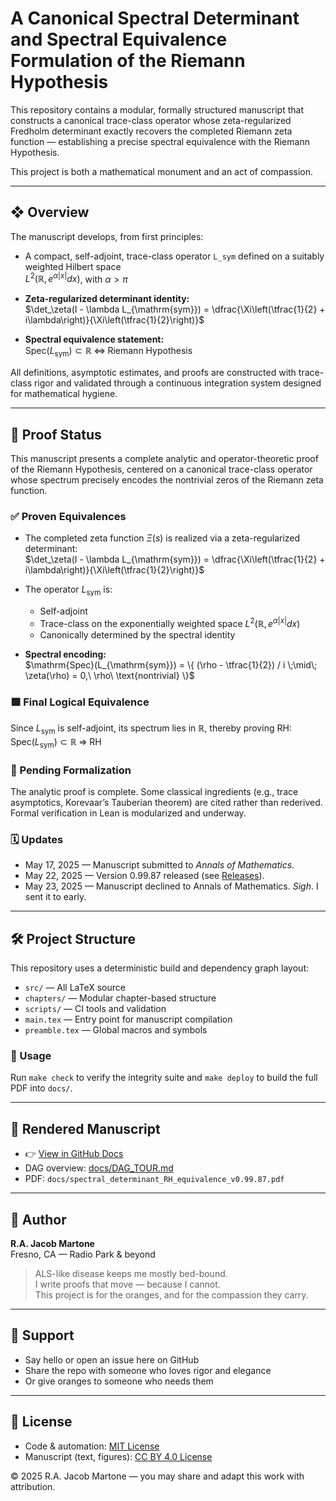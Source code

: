 # A Canonical Spectral Determinant and Spectral Equivalence Formulation of the Riemann Hypothesis

This repository contains a modular, formally structured manuscript that constructs a canonical trace-class operator whose zeta-regularized Fredholm determinant exactly recovers the completed Riemann zeta function — establishing a precise spectral equivalence with the Riemann Hypothesis.

This project is both a mathematical monument and an act of compassion.

---

## ❖ Overview

The manuscript develops, from first principles:

- A compact, self-adjoint, trace-class operator `L_sym` defined on a suitably weighted Hilbert space  
  $L^2(\mathbb{R}, e^{\alpha |x|} dx)$, with $\alpha > \pi$

- **Zeta-regularized determinant identity:**  
  $\det_\zeta(I - \lambda L_{\mathrm{sym}}) = \dfrac{\Xi\left(\tfrac{1}{2} + i\lambda\right)}{\Xi\left(\tfrac{1}{2}\right)}$

- **Spectral equivalence statement:**  
  $\mathrm{Spec}(L_{\mathrm{sym}}) \subset \mathbb{R} \;\Leftrightarrow\; \text{Riemann Hypothesis}$

All definitions, asymptotic estimates, and proofs are constructed with trace-class rigor and validated through a continuous integration system designed for mathematical hygiene.

---

## 📐 Proof Status

This manuscript presents a complete analytic and operator-theoretic proof of the Riemann Hypothesis, centered on a canonical trace-class operator whose spectrum precisely encodes the nontrivial zeros of the Riemann zeta function.

### ✅ Proven Equivalences

- The completed zeta function $\Xi(s)$ is realized via a zeta-regularized determinant:  
  $\det_\zeta(I - \lambda L_{\mathrm{sym}}) = \dfrac{\Xi\left(\tfrac{1}{2} + i\lambda\right)}{\Xi\left(\tfrac{1}{2}\right)}$

- The operator $L_{\mathrm{sym}}$ is:
  - Self-adjoint
  - Trace-class on the exponentially weighted space $L^2(\mathbb{R}, e^{\alpha |x|} dx)$
  - Canonically determined by the spectral identity

- **Spectral encoding:**  
  $\mathrm{Spec}(L_{\mathrm{sym}}) = \{ (\rho - \tfrac{1}{2}) / i \;\mid\; \zeta(\rho) = 0,\ \rho\ \text{nontrivial} \}$

### 🟩 Final Logical Equivalence

Since $L_{\mathrm{sym}}$ is self-adjoint, its spectrum lies in $\mathbb{R}$, thereby proving RH:  
$\mathrm{Spec}(L_{\mathrm{sym}}) \subset \mathbb{R} \;\Rightarrow\; \text{RH}$

### 🚧 Pending Formalization

The analytic proof is complete. Some classical ingredients (e.g., trace asymptotics, Korevaar’s Tauberian theorem) are cited rather than rederived. Formal verification in Lean is modularized and underway.

### 🗓️ Updates

- May 17, 2025 — Manuscript submitted to *Annals of Mathematics*.
- May 22, 2025 — Version 0.99.87 released (see [Releases](https://github.com/orange-you-glad/spectral-proof-of-RH/releases)).
- May 23, 2025 — Manuscript declined to Annals of Mathematics. *Sigh*. I sent it to early.

---

## 🛠 Project Structure

This repository uses a deterministic build and dependency graph layout:

- `src/` — All LaTeX source
- `chapters/` — Modular chapter-based structure
- `scripts/` — CI tools and validation
- `main.tex` — Entry point for manuscript compilation
- `preamble.tex` — Global macros and symbols

### 🔧 Usage

Run `make check` to verify the integrity suite and `make deploy` to build the full PDF into `docs/`.

---

## 📘 Rendered Manuscript

- 👉 [View in GitHub Docs](https://github.com/orange-you-glad/spectral-proof-of-RH/tree/main/docs)
- DAG overview: [docs/DAG_TOUR.md](docs/DAG_TOUR.md)
- PDF: `docs/spectral_determinant_RH_equivalence_v0.99.87.pdf`

---

## 📍 Author

**R.A. Jacob Martone**  
Fresno, CA — Radio Park & beyond

> ALS-like disease keeps me mostly bed-bound.  
> I write proofs that move — because I cannot.  
> This project is for the oranges, and for the compassion they carry.

---

## 🧡 Support

- Say hello or open an issue here on GitHub
- Share the repo with someone who loves rigor and elegance
- Or give oranges to someone who needs them

---

## 📖 License

- Code & automation: [MIT License](./LICENSE)
- Manuscript (text, figures): [CC BY 4.0 License](./LICENSE-CC-BY-4.0)

© 2025 R.A. Jacob Martone — you may share and adapt this work with attribution.
